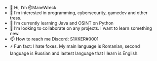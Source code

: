 - 👋 Hi, I’m @ManeWreck
- 👀 I’m interested in programming, cybersecurity, gamedev and other tress.
- 🌱 I’m currently learning Java and OSINT on Python
- 💞️ I’m looking to collaborate on any projects. I want to learn something new. 
- 📫 How to reach me Discord: S1XKER#0001
- ⚡ Fun fact: I hate foxes. My main language is Romanian, second language is Russian and lastest language that I learn is English.

<!---
ManeWreck/ManeWreck is a ✨ special ✨ repository because its `README.md` (this file) appears on your GitHub profile.
You can click the Preview link to take a look at your changes.
--->
